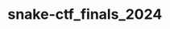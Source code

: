 # snake-ctf_finals_2024

<!--
#field
CTF

#groups
Writeups

#languages
Python

#frames and libs

-->
